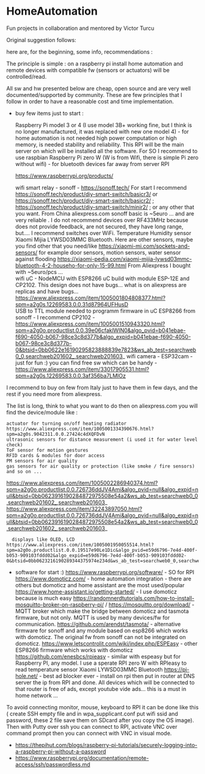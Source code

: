 # HomeAutomation
Fun projects in collaboration and mentored by Victor Turcu

Original suggestion follows:

here are, for the beginning, some info, recommendations :

The principle is simple : on a raspberry pi install home automation and remote devices with compatible fw (sensors or actuators) will be controlled/read. 

All sw and hw presented below are cheap, open source and are very well documented/supported by community. These are few principles that I follow in order to have a reasonable cost and time implementation.

- buy few items just to start :

    Raspberry Pi model 3 or 4 (I use model 3B+ working fine, but I think is no longer manufactured, it was replaced with new one model 4) - for home automation is not needed high power computation or high memory, is needed stability and reliability. This RPI will be the main server on which will be installed all the software. For SO I recommend to use raspbian
    Raspberry Pi zero W (W is from Wifi, there is simple Pi zero without wifi) - for bluetooth devices far away from server RPI

  https://www.raspberrypi.org/products/ 

    wifi smart relay - sonoff - https://sonoff.tech/ For start I recommend https://sonoff.tech/product/diy-smart-switch/basicr3/ or https://sonoff.tech/product/diy-smart-switch/basicr2/ ; https://sonoff.tech/product/diy-smart-switch/minir2/ ; or any other that you want. From China aliexpress.com sonoff basic is ~5euro ... and are very reliable . I do not recommend devices over RF433MHz because does not provide feedback, are not secured, they have long range, but.... I recommend switches over WiFi.
    Temperature Humidity  sensor Xiaomi Mijia LYWSD03MMC Bluetooth. Here are other sensors, maybe you find other that you need/like https://xiaomi-mi.com/sockets-and-sensors/  for example door sensors, motion sensors, water sensor against flooding https://xiaomi-pedia.com/xiaomi-mijia-lywsd03mmc-bluetooth-4-2-househo-for-only-15-99.html From Aliexpress I bought with ~5euro/pcs ...  
    wifi uC - NodeMCU with ESP8266 uC build with module ESP-12E and  CP2102. This design does not have bugs... what is on aliexpress are replicas and have bugs...   https://www.aliexpress.com/item/1005001804808377.html?spm=a2g0s.12269583.0.0.31d87964UFHusD  
    USB to TTL module needed to programm firmware in uC ESP8266 from sonoff - I recommend CP2102 - https://www.aliexpress.com/item/1005001510943320.html?spm=a2g0o.productlist.0.0.39e06cfaklWIN0&algo_pvid=b041ebae-f690-4050-b067-98ce3c8d377b&algo_expid=b041ebae-f690-4050-b067-98ce3c8d377b-0&btsid=0bb0622e16190295823888839e7823&ws_ab_test=searchweb0_0,searchweb201602_,searchweb201603_ 
    wifi camera - ESP32cam - just for fun :) you can find free sw which can be handy - https://www.aliexpress.com/item/33017905531.html?spm=a2g0s.12269583.0.0.3af356ba7LMlOz 

I recommend to buy on few from Italy just to have them in few days, and the rest if you need more from aliexpress.

The list is long, think to what you want to do then on aliexpress.com you will find the device/module like :

    actuator for turning on/off heating radiator https://www.aliexpress.com/item/1005001334390676.html?spm=a2g0s.9042311.0.0.27424c4dXQFDvN
    ultrasonic sensors for distance measurement (i used it for water level check)
    ToF sensor for motion gestures
    RFID cards & modules for door access 
    PM sensors for air quality
    gas sensors for air quality or protection (like smoke / fire sensors) 
    and so on ... 

https://www.aliexpress.com/item/1005002286940374.html?spm=a2g0o.productlist.0.0.726736ddJV4Ami&algo_pvid=null&algo_expid=null&btsid=0bb0623916190284872975508e54a2&ws_ab_test=searchweb0_0,searchweb201602_,searchweb201603_ 
https://www.aliexpress.com/item/32243897050.html?spm=a2g0o.productlist.0.0.726736ddJV4Ami&algo_pvid=null&algo_expid=null&btsid=0bb0623916190284872975508e54a2&ws_ab_test=searchweb0_0,searchweb201602_,searchweb201603_ 

      displays like OLED, LCD   https://www.aliexpress.com/item/1005001950055514.html?spm=a2g0o.productlist.0.0.19517e90Le1Dic&algo_pvid=e59d6796-7e4d-400f-b053-909103fddd02&algo_expid=e59d6796-7e4d-400f-b053-909103fddd02-0&btsid=0bb0623216190289344375974e234d&ws_ab_test=searchweb0_0,searchweb201602_,searchweb201603_


- software for start :) 
https://www.raspberrypi.org/software/ - SO for RPI
https://www.domoticz.com/ - home automation integration - there are others but domoticz and home assistant are the most used/popular https://www.home-assistant.io/getting-started/ - I use domoticz because is much easy 
https://randomnerdtutorials.com/how-to-install-mosquitto-broker-on-raspberry-pi/  / https://mosquitto.org/download/ - MQTT broker which make the bridge between domoticz and tasmota firmware, but not only. MQTT is used by many devices/fw for communication.
https://github.com/arendst/tasmota/ - alternative firmware for sonoff and any module based on esp8266 which works with domoticz. The original fw from sonoff can not be integrated on domoticz. 
https://www.letscontrolit.com/wiki/index.php/ESPEasy - other ESP8266 firmware which works with domoticz
https://github.com/enesbcs/rpieasy - similar with espeasy but for Raspberry PI, any model. I use a sperate RPI zero W with RPIeasy to read temperature  sensor Xiaomi LYWSD03MMC Bluetooth 
https://pi-hole.net/ - best ad blocker ever - install on rpi then put in router at DNS server the ip from RPI and done. All devices which will be connected to that router is free of ads, except youtube vide ads... this is a must in home network ...

To avoid connecting monitor, mouse, keyboard to RPI it can be done like this ( create SSH empty file and in wpa_supplicant.conf put wifi ssid and password, these 2 file save them on SDcard after you copy the OS image). Then with Putty over ssh you can connect to RPI, activate VNC over command prompt then you can connect with VNC in visual mode.
- https://thepihut.com/blogs/raspberry-pi-tutorials/securely-logging-into-a-raspberry-pi-without-a-password 
- https://www.raspberrypi.org/documentation/remote-access/ssh/passwordless.md 
